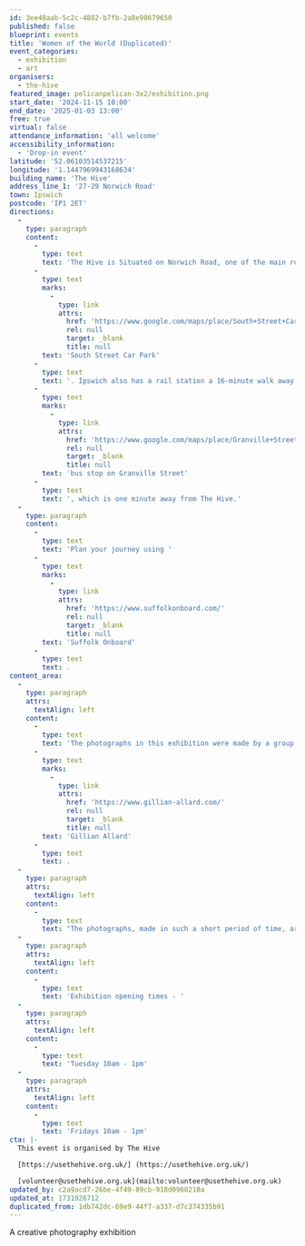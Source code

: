 ```yaml
---
id: 3ee48aab-5c2c-4882-b7fb-2a8e98679650
published: false
blueprint: events
title: 'Women of the World (Duplicated)'
event_categories:
  - exhibition
  - art
organisers:
  - the-hive
featured_image: pelicanpelican-3x2/exhibition.png
start_date: '2024-11-15 10:00'
end_date: '2025-01-03 13:00'
free: true
virtual: false
attendance_information: 'all welcome'
accessibility_information:
  - 'Drop-in event'
latitude: '52.06103514537215'
longitude: '1.1447969943168634'
building_name: 'The Hive'
address_line_1: '27-29 Norwich Road'
town: Ipswich
postcode: 'IP1 2ET'
directions:
  -
    type: paragraph
    content:
      -
        type: text
        text: 'The Hive is Situated on Norwich Road, one of the main roads into Ipswich, with the closest parking being the '
      -
        type: text
        marks:
          -
            type: link
            attrs:
              href: 'https://www.google.com/maps/place/South+Street+Car+Park/@52.0612384,1.143093,18.06z/data=!4m22!1m16!4m15!1m6!1m2!1s0x47d9a110e1d478a5:0x43897233bab1bdf4!2sThe+Hive+Ipswich+CIC,+Norwich+Road,+Ipswich!2m2!1d1.144487!2d52.0610108!1m6!1m2!1s0x47d9a1cc7b806739:0x689ee9824284fede!2sGranville+Street,+Ipswich+IP1+2NL!2m2!1d1.1441074!2d52.0613377!3e3!3m4!1s0x0:0x30a88646622494df!8m2!3d52.061446!4d1.1448369'
              rel: null
              target: _blank
              title: null
        text: 'South Street Car Park'
      -
        type: text
        text: '. Ipswich also has a rail station a 16-minute walk away and a '
      -
        type: text
        marks:
          -
            type: link
            attrs:
              href: 'https://www.google.com/maps/place/Granville+Street/@52.0612707,1.1435665,18.69z/data=!4m5!3m4!1s0x47d9a1cc7b806739:0x689ee9824284fede!8m2!3d52.0613377!4d1.1441074'
              rel: null
              target: _blank
              title: null
        text: 'bus stop on Granville Street'
      -
        type: text
        text: ', which is one minute away from The Hive.'
  -
    type: paragraph
    content:
      -
        type: text
        text: 'Plan your journey using '
      -
        type: text
        marks:
          -
            type: link
            attrs:
              href: 'https://www.suffolkonboard.com/'
              rel: null
              target: _blank
              title: null
        text: 'Suffolk Onboard'
      -
        type: text
        text: .
content_area:
  -
    type: paragraph
    attrs:
      textAlign: left
    content:
      -
        type: text
        text: 'The photographs in this exhibition were made by a group of women who took part in a series of photography workshops led by '
      -
        type: text
        marks:
          -
            type: link
            attrs:
              href: 'https://www.gillian-allard.com/'
              rel: null
              target: _blank
              title: null
        text: 'Gillian Allard'
      -
        type: text
        text: .
  -
    type: paragraph
    attrs:
      textAlign: left
    content:
      -
        type: text
        text: "The photographs, made in such a short period of time, are a testament to each person's 'can do' attitude and celebrate their ingenuity, personality, creativity, and enthusiasm. It shows what can be achieved when we create together."
  -
    type: paragraph
    attrs:
      textAlign: left
    content:
      -
        type: text
        text: 'Exhibition opening times - '
  -
    type: paragraph
    attrs:
      textAlign: left
    content:
      -
        type: text
        text: 'Tuesday 10am - 1pm'
  -
    type: paragraph
    attrs:
      textAlign: left
    content:
      -
        type: text
        text: 'Fridays 10am - 1pm'
cta: |-
  This event is organised by The Hive

  [https://usethehive.org.uk/] (https://usethehive.org.uk/)

  [volunteer@usethehive.org.uk](mailto:volunteer@usethehive.org.uk)
updated_by: c2a9acd7-26be-4f49-89cb-918d0960210a
updated_at: 1731926712
duplicated_from: 1db742dc-69e9-44f7-a337-d7c374335b91
---
```

A creative photography exhibition
